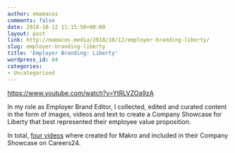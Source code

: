 ```yaml
---
author: emamacos
comments: false
date: 2018-10-12 11:15:50+00:00
layout: post
link: http://mamacos.media/2018/10/12/employer-branding-liberty/
slug: employer-branding-liberty
title: 'Employer Branding: Liberty'
wordpress_id: 84
categories:
- Uncategorised
---
```


https://www.youtube.com/watch?v=YtRLVZOa9zA

In my role as Employer Brand Editor, I collected, edited and curated content in the form of images, videos and text to create a Company Showcase for Liberty that best represented their employee value proposition.

In total, [four videos](https://www.youtube.com/results?search_query=careers24+makro) where created for Makro and included in their Company Showcase on Careers24.


